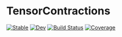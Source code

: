 # TensorContractions

[![Stable](https://img.shields.io/badge/docs-stable-blue.svg)](https://YichengDWu.github.io/TensorContractions.jl/stable/)
[![Dev](https://img.shields.io/badge/docs-dev-blue.svg)](https://YichengDWu.github.io/TensorContractions.jl/dev/)
[![Build Status](https://github.com/YichengDWu/TensorContractions.jl/actions/workflows/CI.yml/badge.svg?branch=main)](https://github.com/YichengDWu/TensorContractions.jl/actions/workflows/CI.yml?query=branch%3Amain)
[![Coverage](https://codecov.io/gh/YichengDWu/TensorContractions.jl/branch/main/graph/badge.svg)](https://codecov.io/gh/YichengDWu/TensorContractions.jl)

